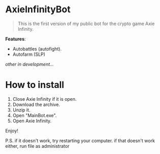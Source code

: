 # AxieInfinityBot
> This is the first version of my public bot for the crypto game Axie Infinity.

**Features**:
- Autobattles (autofight).
- Autofarm (SLP)

*other in development...*

# How to install
1. Close Axie Infinity if it is open.
2. Download the archive.
3. Unzip it.
4. Open "MainBot.exe". 
5. Open Axie Infinity.

Enjoy!

P.S. if it doesn't work, try restarting your computer. if that doesn't work either, run file as administrator

